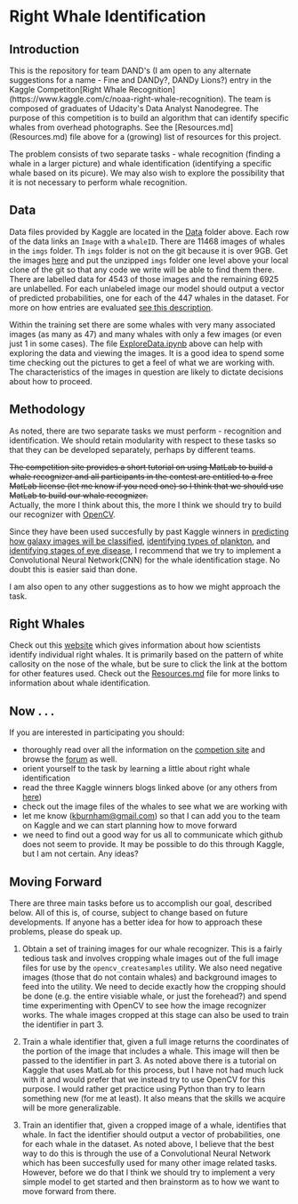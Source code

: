 # Right Whale Identification

<h2>Introduction</h2>

<p>This is the repository for team DAND's (I am open to any alternate suggestions for a name - Fine and DANDy?, DANDy Lions?) entry in the Kaggle Competiton[Right Whale Recognition](https://www.kaggle.com/c/noaa-right-whale-recognition). The team is composed of graduates of Udacity's Data Analyst Nanodegree. The purpose of this competition is to build an algorithm that can identify specific whales from overhead photographs. See the [Resources.md](Resources.md) file above for a (growing) list of resources for this project.</p>

The problem consists of two separate tasks - whale recognition (finding a whale in a larger picture) and whale identification (identifying a specific whale based on its picure). We may also wish to explore the possibility that it is not necessary to perform whale recognition.<br>

<h2>Data</h2>

Data files provided by Kaggle are located in the [Data](Data) folder above. Each row of the data links an `Image` with a `whaleID`. There are 11468 images of whales in the `imgs` folder. Th `imgs` folder is not on the git because it is over 9GB. Get the images [here](https://www.kaggle.com/c/noaa-right-whale-recognition/data) and put the unzipped `imgs` folder one level above your local clone of the git so that any code we write will be able to find them there. There are labelled data for 4543 of those images and the remaining 6925 are unlabelled. For each unlabeled image our model should output a vector of predicted probabilities, one for each of the 447 whales in the dataset. For more on how entries are evaluated [see this description](https://www.kaggle.com/c/noaa-right-whale-recognition/details/evaluation).

Within the training set there are some whales with very many associated images (as many as 47) and many whales with only a few images (or even just 1 in some cases). The file [ExploreData.ipynb](ExploreData.ipynb) above can help with exploring the data and viewing the images. It is a good idea to spend some time checking out the pictures to get a feel of what we are working with. The characteristics of the images in question are likely to dictate decisions about how to proceed.

<h2>Methodology</h2>

As noted, there are two separate tasks we must perform - recognition and identification. We should retain modularity with respect to these tasks so that they can be developed separately, perhaps by different teams. 

~~The competition site provides a short tutorial on using MatLab to build a whale recognizer and all participants in the contest are entitled to a free MatLab license (let me know if you need one) so I think that we should use MatLab to build our whale recognizer.~~
<br>
Actually, the more I think about this, the more I think we should try to build our recognizer with [OpenCV](http://docs.opencv.org/master/index.html#gsc.tab=0).

Since they have been used succesfully by past Kaggle winners in [predicting how galaxy images will be classified](http://benanne.github.io/2014/04/05/galaxy-zoo.html), [identifying types of plankton](http://benanne.github.io/2015/03/17/plankton.html), and [identifying stages of eye disease](http://blog.kaggle.com/2015/08/10/detecting-diabetic-retinopathy-in-eye-images/), I recommend that we try to implement a Convolutional Neural Network(CNN) for the whale identification stage. No doubt this is easier said than done.

I am also open to any other suggestions as to how we might approach the task.<br/>

<h2>Right Whales</h2> 

Check out this [website](http://www.neaq.org/conservation_and_research/projects/endangered_species_habitats/right_whale_research/right_whale_projects/monitoring_individuals_and_family_trees/identifying_with_photographs/how_it_works/callosity_patterns.php) which gives information about how scientists identify individual right whales. It is primarily based on the pattern of white callosity on the nose of the whale, but be sure to click the link at the bottom for other features used. Check out the [Resources.md](Resources.md) file for more links to information about whale identification.

<h2>Now . . .</h2>

If you are interested in participating you should:
 - thoroughly read over all the information on the [competion site](https://www.kaggle.com/c/noaa-right-whale-recognition) and browse the [forum](https://www.kaggle.com/c/noaa-right-whale-recognition/forums) as well.
 - orient yourself to the task by learning a little about right whale identification
 - read the three Kaggle winners blogs linked above (or any others from [here](http://blog.kaggle.com/category/dojo/))
 - check out the image files of the whales to see what we are working with
 - let me know (kburnham@gmail.com) so that I can add you to the team on Kaggle and we can start planning how to move forward
 - we need to find out a good way for us all to communicate which github does not seem to provide. It may be possible to do this through Kaggle, but I am not certain. Any ideas?


 <h2>Moving Forward</h2>

There are three main tasks before us to accomplish our goal, described below. All of this is, of course, subject to change based on future developments. If anyone has a better idea for how to approach these problems, please do speak up.

1. Obtain a set of training images for our whale recognizer. This is a fairly tedious task and involves cropping whale images out of the full image files for use by the `opencv_createsamples` utility. We also need negative images (those that do not contain whales) and background images to feed into the utility. We need to decide exactly how the cropping should be done (e.g. the entire visiable whale, or just the forehead?) and spend time experimenting with OpenCV to see how the image recognizer works. The whale images cropped at this stage can also be used to train the identifier in part 3.

2. Train a whale identifier that, given a full image returns the coordinates of the portion of the image that includes a whale. This image will then be passed to the identifier in part 3. As noted above there is a tutorial on Kaggle that uses MatLab for this process, but I have not had much luck with it and would prefer that we instead try to use OpenCV for this purpose. I would rather get practice using Python than try to learn something new (for me at least). It also means that the skills we acquire will be more generalizable.

3. Train an identifier that, given a cropped image of a whale, identifies that whale. In fact the identifier should output a vector of probabilities, one for each whale in the dataset. As noted above, I believe that the best way to do this is through the use of a Convolutional Neural Network which has been succesfully used for many other image related tasks. However, before we do that I think we should try to implement a very simple model to get started and then brainstorm as to how we want to move forward from there.








